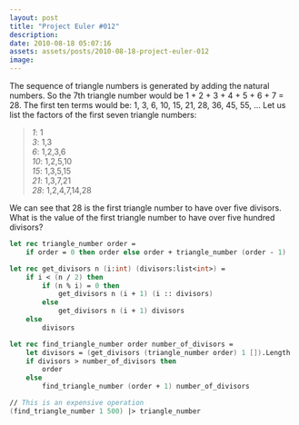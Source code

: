 ```yaml
---
layout: post
title: "Project Euler #012"
description:
date: 2010-08-18 05:07:16
assets: assets/posts/2010-08-18-project-euler-012
image: 
---
```


The sequence of triangle numbers is generated by adding the natural numbers. So the 7th triangle number would be 1 + 2 + 3 + 4 + 5 + 6 + 7 = 28. The first ten terms would be:  1, 3, 6, 10, 15, 21, 28, 36, 45, 55, ...  Let us list the factors of the first seven triangle numbers:

> *1*: 1  
> *3*: 1,3  
> *6*: 1,2,3,6  
> *10*: 1,2,5,10  
> *15*: 1,3,5,15  
> *21*: 1,3,7,21  
> *28*: 1,2,4,7,14,28

We can see that 28 is the first triangle number to have over five divisors.  What is the value of the first triangle number to have over five hundred divisors?

```fsharp
let rec triangle_number order =
    if order = 0 then order else order + triangle_number (order - 1)

let rec get_divisors n (i:int) (divisors:list<int>) =
    if i < (n / 2) then
        if (n % i) = 0 then
            get_divisors n (i + 1) (i :: divisors)
        else
            get_divisors n (i + 1) divisors
    else
        divisors

let rec find_triangle_number order number_of_divisors =
    let divisors = (get_divisors (triangle_number order) 1 []).Length
    if divisors > number_of_divisors then
        order
    else
        find_triangle_number (order + 1) number_of_divisors

// This is an expensive operation
(find_triangle_number 1 500) |> triangle_number
```
